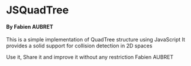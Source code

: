 # JSQuadTree
#### By Fabien AUBRET

This is a simple implementation of QuadTree structure using JavaScript
It provides a solid support for collision detection in 2D spaces

Use it, Share it and improve it without any restriction
Fabien AUBRET

